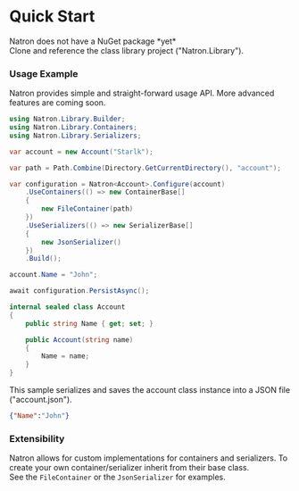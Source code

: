 # Quick Start
Natron does not have a NuGet package \*yet\*\
Clone and reference the class library project ("Natron.Library").

### Usage Example
Natron provides simple and straight-forward usage API.
More advanced features are coming soon.

```cs
using Natron.Library.Builder;
using Natron.Library.Containers;
using Natron.Library.Serializers;

var account = new Account("Starlk");

var path = Path.Combine(Directory.GetCurrentDirectory(), "account");

var configuration = Natron<Account>.Configure(account)
    .UseContainers(() => new ContainerBase[]
    {
        new FileContainer(path)
    })
    .UseSerializers(() => new SerializerBase[]
    {
        new JsonSerializer()
    })
    .Build();

account.Name = "John";

await configuration.PersistAsync();

internal sealed class Account
{
    public string Name { get; set; }

    public Account(string name)
    {
        Name = name;
    }
}
```

This sample serializes and saves the account class instance into a JSON file ("account.json").

```json
{"Name":"John"}
```

### Extensibility
Natron allows for custom implementations for containers and serializers. 
To create your own container/serializer inherit from their base class.\
See the `FileContainer` or the `JsonSerializer` for examples.